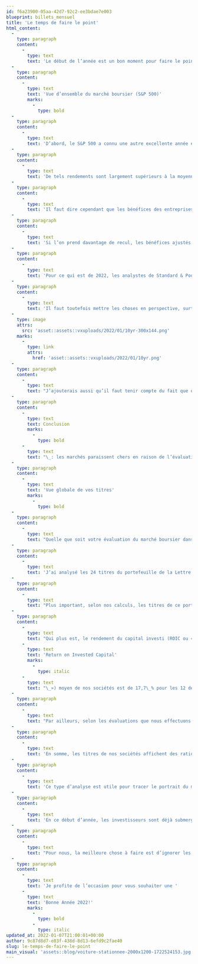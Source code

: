 ```yaml
---
id: f6a23900-05aa-42d7-92c2-ee3bdae7e003
blueprint: billets_mensuel
title: 'Le temps de faire le point'
html_content:
  -
    type: paragraph
    content:
      -
        type: text
        text: 'Le début de l’année est un bon moment pour faire le point sur de nombreux aspects de sa vie. Pour paraphraser Mark Twain, janvier est un bon moment pour faire le point sur ses placements, tout comme février, mars, avril, mai, juin, juillet, août, septembre, octobre, novembre et décembre. Blague à part, voici quelques constats que je fais des marchés boursiers et de notre portefeuille de gestion privée en ce début d’année 2022.'
  -
    type: paragraph
    content:
      -
        type: text
        text: 'Vue d’ensemble du marché boursier (S&P 500)'
        marks:
          -
            type: bold
  -
    type: paragraph
    content:
      -
        type: text
        text: 'D’abord, le S&P 500 a connu une autre excellente année en 2021, enregistrant un rendement total (incluant les dividendes) de 28,7 %. Ce rendement exceptionnel fait suite à un autre rendement exceptionnel en 2020, soit 18,4 %. À cet égard, devrait-on espérer que la pandémie de COVID-19 se poursuive en 2022? (!) Au cours des cinq dernières années, le rendement annuel composé du S&P 500 Total a été de 18,5 % et sur 10 ans, de 16,6 %.'
  -
    type: paragraph
    content:
      -
        type: text
        text: 'De tels rendements sont largement supérieurs à la moyenne historique de près de 10 % enregistrée par les marchés boursiers. Le phénomène du « retour vers la moyenne » me laisse croire que les rendements de la prochaine année et des années subséquentes pourraient fort bien se rapprocher de cette moyenne, voire y être inférieurs.'
  -
    type: paragraph
    content:
      -
        type: text
        text: 'Il faut dire cependant que les bénéfices des entreprises boursières ont fortement augmenté au cours de la dernière année, après avoir essuyé un certain recul en 2020 en raison de la pandémie. En effet, les bénéfices (excluant les éléments extraordinaires) des sociétés qui composent l’indice S&P 500 pourraient atteindre 201,93 $ en 2021 (les résultats du quatrième trimestre n’ont pas encore été publiés), ce qui représenterait une progression de 65 % par rapport à 2020. Plus significatif, les bénéfices de 2021 seraient 28,5 % plus élevés que ceux de 2019, année prépandémique.'
  -
    type: paragraph
    content:
      -
        type: text
        text: 'Si l’on prend davantage de recul, les bénéfices ajustés des sociétés du S&P 500 auront crû de 90 % depuis 2016, ce qui représente un taux de croissance annuel composé de 13,7 %. Il reste que la progression des marchés a été nettement plus rapide que celle des bénéfices au cours des dernières années.'
  -
    type: paragraph
    content:
      -
        type: text
        text: 'Pour ce qui est de 2022, les analystes de Standard & Poors prévoient une croissance d’un peu plus de 9 % des bénéfices ajustés, à 220,46 $, ce qui se traduit par un ratio cours-bénéfices de 21,6. Un tel ratio est sensiblement plus élevé que le ratio historique moyen de près de 15,0 observé sur les marchés depuis une centaine d’années. Peut-être plus pertinent, le ratio cours-bénéfices prévus moyen du S&P 500 a été de quelque 17,0 au cours des 10 dernières années.'
  -
    type: paragraph
    content:
      -
        type: text
        text: 'Il faut toutefois mettre les choses en perspective, surtout en ce qui concerne le niveau des taux d’intérêt, lesquels dictent la valeur de tout actif financier (plus ils sont bas, plus les actifs de tous genres valent cher). Or, en ce moment, le taux 10 ans d’une obligation du gouvernement américain est d’environ 1,60 %, près de son plus bas niveau depuis des lustres :'
  -
    type: image
    attrs:
      src: 'asset::assets::vxuploads/2022/01/10yr-300x144.png'
    marks:
      -
        type: link
        attrs:
          href: 'asset::assets::vxuploads/2022/01/10yr.png'
  -
    type: paragraph
    content:
      -
        type: text
        text: "J’ajouterais aussi qu’il faut tenir compte du fait que quelques titres de sociétés gigantesques dominent l’indice S&P\_500 et jouent un rôle prédominant aussi bien dans ses rendements que son niveau d’évaluation. À la fin de 2021, sept titres représentaient quelque 27\_% de la valeur de l’indice\_: Apple, Microsoft, Amazon, Alphabet, Tesla, Meta Platforms (auparavant Facebook) et Nvidia. Or, ces sept titres s’échangent en moyenne à plus de 51,0 fois leurs bénéfices prévus en 2022. Si l’on exclut le titre de Tesla qui s’échange à près de 125,0 fois les bénéfices prévus, le groupe s’échange tout de même à plus de 39,0 fois les bénéfices prévus. Nous estimons que le reste des titres du S&P\_500 (498 sociétés forment le reste de l’indice) s’échangent à environ 19,0 fois les bénéfices prévus, un niveau assez élevé, mais qui nous semble raisonnable dans le contexte de taux d’intérêt aussi bas."
  -
    type: paragraph
    content:
      -
        type: text
        text: Conclusion
        marks:
          -
            type: bold
      -
        type: text
        text: "\_: les marchés paraissent chers en raison de l’évaluation élevée d’une poignée de géants boursiers. Le reste du marché reste raisonnablement évalué."
  -
    type: paragraph
    content:
      -
        type: text
        text: 'Vue globale de vos titres'
        marks:
          -
            type: bold
  -
    type: paragraph
    content:
      -
        type: text
        text: "Quelle que soit votre évaluation du marché boursier dans son ensemble, elle ne devrait pas automatiquement influencer l’analyse que vous ferez de votre propre portefeuille. Il se peut fort bien que vos titres soient sensiblement moins chers que les marchés dans leur ensemble, surtout si vous tenez compte de l’influence des quelques titres de l’indice S&P\_500 mentionnés plus haut."
  -
    type: paragraph
    content:
      -
        type: text
        text: 'J’ai analysé les 24 titres du portefeuille de la Lettre financière COTE 100. Dans l’ensemble, ces titres s’échangent à un peu plus de 21,2 fois les bénéfices que nous prévoyons en 2022, ce qui est en ligne avec l’indice américain. Notons cependant que le portefeuille est composé de titres américains, canadiens et, dans une moindre mesure, internationaux. Or, le ratio cours-bénéfices prévus des indices S&P 500 américain et S&P/TSX canadien approche de 19,0.'
  -
    type: paragraph
    content:
      -
        type: text
        text: "Plus important, selon nos calculs, les titres de ce portefeuille affichent un ratio dette nette-BAIIA (bénéfices d’exploitation) de 0,4 par rapport à 1,1 pour l’ensemble des titres du S&P\_500 (incluant les sociétés du secteur financier, ce qui fait augmenter le ratio). C’est donc dire que nos sociétés sont en meilleure santé financière que la moyenne."
  -
    type: paragraph
    content:
      -
        type: text
        text: "Qui plus est, le rendement du capital investi (ROIC ou «\_"
      -
        type: text
        text: 'Return on Invested Capital'
        marks:
          -
            type: italic
      -
        type: text
        text: "\_») moyen de nos sociétés est de 17,7\_% pour les 12 derniers mois comparativement à notre estimation de près de 9 % réalisé par les sociétés du S&P 500. Un tel écart s'explique à notre avis par le fait que nous n’investissons pas dans les entreprises déficitaires et favorisons celles qui sont bien établies et dont le modèle d’affaires est robuste et protégé par des barrières à l’entrée élevées."
  -
    type: paragraph
    content:
      -
        type: text
        text: "Par ailleurs, selon les évaluations que nous effectuons de chacun de nos titres en portefeuille, nous estimons que l’ensemble de nos 24 de nos titres est sous-évalué de près de 17,6\_% à leurs cours boursiers récents."
  -
    type: paragraph
    content:
      -
        type: text
        text: 'En somme, les titres de nos sociétés affichent des ratios d’évaluation à peu près similaires à ceux des marchés boursiers dans leur ensemble, même si elles sont en bien meilleure santé financière et beaucoup plus rentables. Un tel constat confirme notre objectif d’investir à long terme dans des sociétés de qualité supérieure à un prix raisonnable.'
  -
    type: paragraph
    content:
      -
        type: text
        text: 'Ce type d’analyse est utile pour tracer le portrait du marché boursier et de votre portefeuille dans le moment présent. Elle permet de voir si leur évaluation demeure raisonnable et si quelques-uns de vos titres semblent beaucoup trop chers.'
  -
    type: paragraph
    content:
      -
        type: text
        text: 'En ce début d’année, les investisseurs sont déjà submergés d’articles et d’éditoriaux avançant des prévisions boursières de toutes sortes. Les scénarios les plus extrêmes seront multiples car ils attirent davantage l’attention des lecteurs. Or, bien que les marchés ne soient jamais à l’abri d’une correction, j’estime personnellement que, même après plusieurs années de rendements favorables, les marchés boursiers demeurent raisonnablement évalués.'
  -
    type: paragraph
    content:
      -
        type: text
        text: "Pour nous, la meilleure chose à faire est d’ignorer les prévisions sensationnalistes et de garder le cap sur notre philosophie\_: investir dans des sociétés de grande qualité à prix raisonnable et de rester présents en Bourse en tout temps."
  -
    type: paragraph
    content:
      -
        type: text
        text: 'Je profite de l’occasion pour vous souhaiter une '
      -
        type: text
        text: 'Bonne Année 2022!'
        marks:
          -
            type: bold
          -
            type: italic
updated_at: 2022-01-07T21:00:01+00:00
author: 9c87d8d7-e83f-438d-8d13-6efd9c2fae40
slug: le-temps-de-faire-le-point
main_visual: 'assets::blog/voiture-stationnee-2000x1200-1722524153.jpg'
---
```

